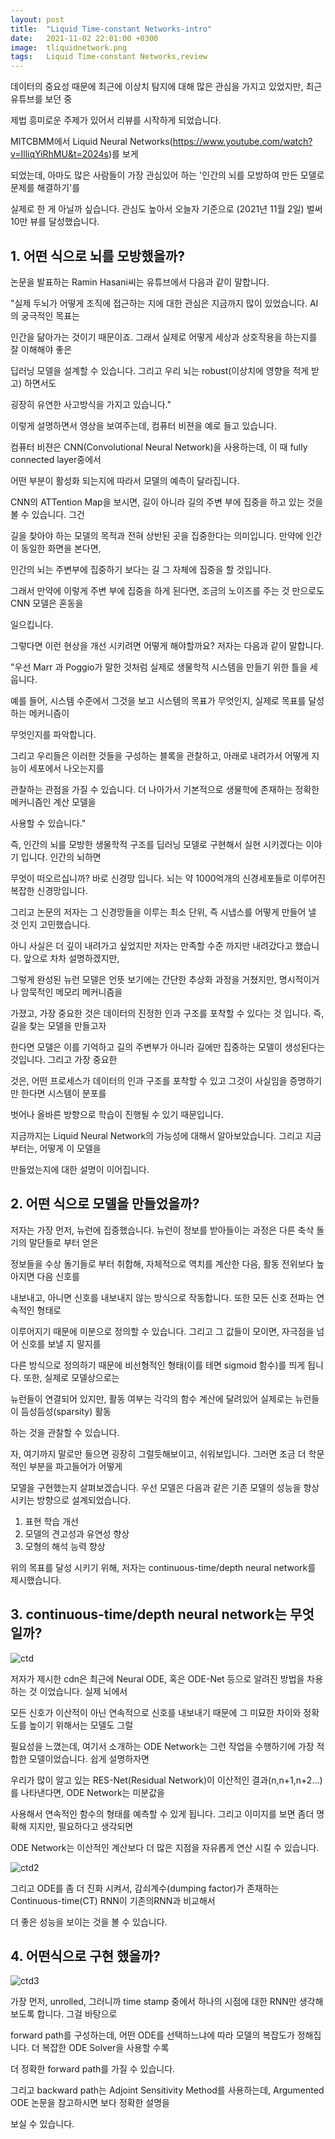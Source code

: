 ```yaml
---
layout: post
title:  "Liquid Time-constant Networks-intro"
date:   2021-11-02 22:01:00 +0300
image:  tliquidnetwork.png
tags:   Liquid Time-constant Networks,review
---
```



데이터의 중요성 때문에 최근에 이상치 탐지에 대해 많은 관심을 가지고 있었지만, 최근 유튜브를 보던 중

제법 흥미로운 주제가 있어서 리뷰를 시작하게 되었습니다.

MITCBMM에서 Liquid Neural Networks(https://www.youtube.com/watch?v=IlliqYiRhMU&t=2024s)를 보게

되었는데, 아마도 많은 사람들이 가장 관심있어 하는 '인간의 뇌를 모방하여 만든 모델로 문제를 해결하기'를

실제로 한 게 아닐까 싶습니다. 관심도 높아서 오늘자 기준으로 (2021년 11월 2일) 벌써 10만 뷰를 달성했습니다.


## 1. 어떤 식으로 뇌를 모방했을까?


논문을 발표하는 Ramin Hasani씨는 유튜브에서 다음과 같이 말합니다.

"실제 두뇌가 어떻게 조직에 접근하는 지에 대한 관심은 지금까지 많이 있었습니다. AI의 궁극적인 목표는 

인간을 닮아가는 것이기 때문이죠. 그래서 실제로 어떻게 세상과 상호작용을 하는지를 잘 이해해야 좋은

딥러닝 모델을 설계할 수 있습니다. 그리고 우리 뇌는 robust(이상치에 영향을 적게 받고) 하면서도 

굉장히 유연한 사고방식을 가지고 있습니다."

이렇게 설명하면서 영상을 보여주는데, 컴퓨터 비젼을 예로 들고 있습니다. 

컴퓨터 비젼은 CNN(Convolutional Neural Network)을 사용하는데, 이 때 fully connected layer중에서 

어떤 부분이 활성화 되는지에 따라서 모델의 예측이 달라집니다. 

CNN의 ATTention Map을 보시면, 길이 아니라 길의 주변 부에 집중을 하고 있는 것을 볼 수 있습니다. 그건

길을 찾아야 하는 모델의 목적과 전혀 상반된 곳을 집중한다는 의미입니다. 만약에 인간이 동일한 화면을 본다면,

인간의 뇌는 주변부에 집중하기 보다는 길 그 자체에 집중을 할 것입니다. 

그래서 만약에 이렇게 주변 부에 집중을 하게 된다면, 조금의 노이즈를 주는 것 만으로도 CNN 모델은 혼동을 

일으킵니다.


그렇다면 이런 현상을 개선 시키려면 어떻게 해야할까요? 저자는 다음과 같이 말합니다.

"우선 Marr 과 Poggio가 말한 것처럼 실제로 생물학적 시스템을 만들기 위한 틀을 세웁니다. 
 
 예를 들어, 시스템 수준에서 그것을 보고 시스템의 목표가 무엇인지, 실제로 목표를 달성하는 메커니즘이 
 
 무엇인지를 파악합니다.

그리고 우리들은 이러한 것들을 구성하는 블록을 관찰하고, 아래로 내려가서 어떻게 지능이 세포에서 나오는지를 

관찰하는 관점을 가질 수 있습니다. 더 나아가서 기본적으로 생물학에 존재하는 정확한 메커니즘인 계산 모델을 

사용할 수 있습니다."

즉, 인간의 뇌를 모방한 생물학적 구조를 딥러닝 모델로 구현해서 실현 시키겠다는 이야기 입니다. 인간의 뇌하면

무엇이 떠오르십니까? 바로 신경망 입니다. 뇌는 약 1000억개의 신경세포들로 이루어진 복잡한 신경망입니다. 

 그리고 논문의 저자는 그 신경망들을 이루는 최소 단위, 즉 시냅스를 어떻게 만들어 낼 것 인지 고민했습니다.
 
아니 사실은 더 깊이 내려가고 싶었지만 저자는 만족할 수준 까지만 내려갔다고 했습니다. 앞으로 차차 설명하겠지만,

그렇게 완성된 뉴런 모델은 언뜻 보기에는 간단한 추상화 과정을 거쳤지만, 명시적이거나 암묵적인 메모리 메커니즘을

가졌고, 가장 중요한 것은 데이터의 진정한 인과 구조를 포착할 수 있다는 것 입니다. 즉, 길을 찾는 모델을 만들고자

한다면 모델은 이를 기억하고 길의 주변부가 아니라 길에만 집중하는 모델이 생성된다는 것입니다. 그리고 가장 중요한

것은, 어떤 프로세스가 데이터의 인과 구조를 포착할 수 있고 그것이 사실임을 증명하기만 한다면 시스템이 분포를

벗어나 올바른 방향으로 학습이 진행될 수 있기 때문입니다.

 지금까지는 Liquid Neural Network의 가능성에 대해서 알아보았습니다. 그리고 지금부터는, 어떻게 이 모델을
 
 만들었는지에 대한 설명이 이어집니다.
 
 ## 2. 어떤 식으로 모델을 만들었을까?

 저자는 가장 먼저, 뉴런에 집중했습니다. 뉴런이 정보를 받아들이는 과정은 다른 축삭 돌기의 말단들로 부터 얻은
 
 정보들을 수상 돌기들로 부터 취합해, 자체적으로 역치를 계산한 다음, 활동 전위보다 높아지면 다음 신호를
 
 내보내고, 아니면 신호를 내보내지 않는 방식으로 작동합니다. 또한 모든 신호 전파는 연속적인 형태로
 
 이루어지기 때문에 미분으로 정의할 수 있습니다. 그리고 그 값들이 모이면, 자극점을 넘어 신호를 보낼 지 말지를
 
 다른 방식으로 정의하기 때문에 비선형적인 형태(이를 테면 sigmoid 함수)를 띄게 됩니다. 또한, 실제로 모델상으로는
 
 뉴런들이 연결되어 있지만, 활동 여부는 각각의 함수 계산에 달려있어 실제로는 뉴런들이 듬성듬성(sparsity) 활동 
 
 하는 것을 관찰할 수 있습니다. 
 
  자, 여기까지 말로만 들으면 굉장히 그럴듯해보이고, 쉬워보입니다. 그러면 조금 더 학문적인 부분을 파고들어가 어떻게
  
  모델을 구현했는지 살펴보겠습니다. 우선 모델은 다음과 같은 기존 모델의 성능을 향상시키는 방향으로 설계되었습니다.
  
 1. 표현 학습 개선
 2. 모델의 견고성과 유연성 향상
 3. 모형의 해석 능력 향상


 위의 목표를 달성 시키기 위해, 저자는 continuous-time/depth neural network를 제시했습니다.
 
 ## 3. continuous-time/depth neural network는 무엇일까?
 

![ctd](https://user-images.githubusercontent.com/70379885/155934175-383ec54e-d062-4ca5-a8c2-56eb95831432.jpg)

저자가 제시한 cdn은 최근에  Neural ODE, 혹은 ODE-Net 등으로 알려진 방법을 차용하는 것 이었습니다. 실제 뇌에서 

모든 신호가 이산적이 아닌 연속적으로 신호를 내보내기 때문에 그 미묘한 차이와 정확도를 높이기 위해서는 모델도 그럴 

필요성을 느꼈는데, 여기서 소개하는 ODE Network는 그런 작업을 수행하기에 가장 적합한 모델이었습니다. 쉽게 설명하자면

우리가 많이 알고 있는 RES-Net(Residual Network)이 이산적인 결과(n,n+1,n+2...)를 나타낸다면, ODE Network는 미분값을

사용해서 연속적인 함수의 형태를 예측할 수 있게 됩니다. 그리고 이미지를 보면 좀더 명확해 지지만, 필요하다고 생각되면

ODE Network는 이산적인 계산보다 더 많은 지점을 자유롭게 연산 시킬 수 있습니다. 

![ctd2](https://user-images.githubusercontent.com/70379885/155937717-952a912a-0d68-4fa1-9c49-0ef53dcf18cd.png)

그리고 ODE를 좀 더 진화 시켜서, 감쇠계수(dumping factor)가 존재하는 Continuous-time(CT) RNN이 기존의RNN과 비교해서 

더 좋은 성능을 보이는 것을 볼 수 있습니다.


## 4. 어떤식으로 구현 했을까?


![ctd3](https://user-images.githubusercontent.com/70379885/155940070-5d49946a-da44-4f90-8df5-a575d996f524.png)

가장 먼저, unrolled, 그러니까 time stamp 중에서 하나의 시점에 대한 RNN만 생각해보도록 합니다. 그걸 바탕으로 

forward path를 구성하는데, 어떤 ODE를 선택하느냐에 따라 모델의 복잡도가 정해집니다. 더 복잡한 ODE Solver을 사용할 수록

더 정확한 forward path를 가질 수 있습니다.

그리고 backward path는 Adjoint Sensitivity Method를 사용하는데, Argumented ODE 논문을 참고하시면 보다 정확한 설명을

보실 수 있습니다. 




 


[jekyll-docs]: https://jekyllrb.com/docs/home
[jekyll-gh]:   https://github.com/jekyll/jekyll
[jekyll-talk]: https://talk.jekyllrb.com/

